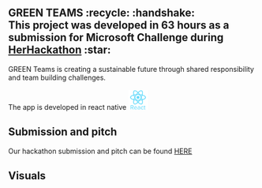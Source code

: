 
<h2>GREEN TEAMS :recycle: :handshake:<br>
This project was developed in 63 hours as a submission for Microsoft Challenge during <a href="https://www.thehackathoncompany.com/herhackathon-2021">HerHackathon</a> :star: </h2>

<p>GREEN Teams is creating a sustainable future through shared responsibility and team building challenges.<br>
<br>
The app is developed in react native <img src="https://raw.githubusercontent.com/devicons/devicon/master/icons/react/react-original-wordmark.svg" alt="react" width="40" height="40"/>
</p>

<h2>Submission and pitch</h2>
<p>Our hackathon submission and pitch can be found <a href="">HERE</a><br>
 
</p>

<h2>Visuals</h2>
<p>
<!-- <img src="greenDelivery.jpg"/ width="49%"> -->
<!-- <img src="team.jpg"/ width="49%"> -->
</p>

<p>
<!-- <img src="gif1.gif"/ width="31%"> -->
<!-- <img src="gif2.gif"/ width="31%"> -->
<!-- <img src="gif3.gif"/ width="31%"> -->
</p>
